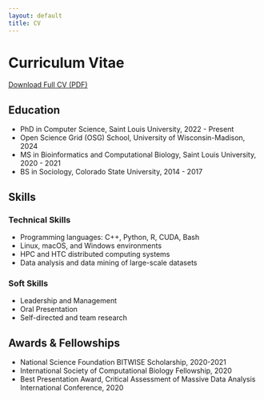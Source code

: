 ```yaml
---
layout: default
title: CV
---
```


# Curriculum Vitae

[Download Full CV (PDF)](assets/files/Gardner_CV_April2024.pdf)

## Education
- PhD in Computer Science, Saint Louis University, 2022 - Present
- Open Science Grid (OSG) School, University of Wisconsin-Madison, 2024
- MS in Bioinformatics and Computational Biology, Saint Louis University, 2020 - 2021
- BS in Sociology, Colorado State University, 2014 - 2017

## Skills
### Technical Skills
- Programming languages: C++, Python, R, CUDA, Bash
- Linux, macOS, and Windows environments
- HPC and HTC distributed computing systems
- Data analysis and data mining of large-scale datasets

### Soft Skills
- Leadership and Management
- Oral Presentation
- Self-directed and team research

## Awards & Fellowships
- National Science Foundation BITWISE Scholarship, 2020-2021
- International Society of Computational Biology Fellowship, 2020
- Best Presentation Award, Critical Assessment of Massive Data Analysis International Conference, 2020
